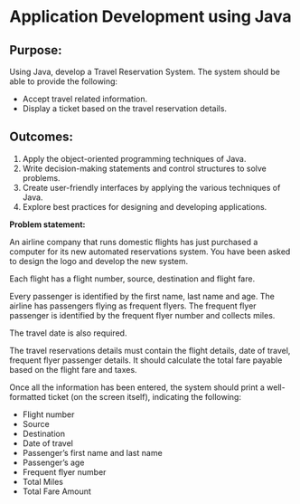 # Application Development using Java

## **Purpose:**

Using Java, develop a Travel Reservation System.
The system should be able to provide the following:
- Accept travel related information.
- Display a ticket based on the travel reservation details.

## **Outcomes:**
1. Apply the object-oriented programming techniques of Java.
2. Write decision-making statements and control structures to solve problems.
3. Create user-friendly interfaces by applying the various techniques of Java.
4. Explore best practices for designing and developing applications.


**Problem statement:**

An airline company that runs domestic flights has just purchased a computer for its new automated reservations system. You have been asked to design the logo and develop the new system.

Each flight has a flight number, source, destination and flight fare.

Every passenger is identified by the first name, last name and age.
The airline has passengers flying as frequent flyers. The frequent flyer passenger is identified by the frequent flyer number and collects miles.

The travel date is also required.

The travel reservations details must contain the flight details, date of travel, frequent flyer passenger details.
It should calculate the total fare payable based on the flight fare and taxes.

Once all the information has been entered, the system should print a well-formatted ticket (on the screen itself), indicating the following:

- Flight number
- Source
- Destination
- Date of travel
- Passenger’s first name and last name
- Passenger’s age
- Frequent flyer number
- Total Miles
- Total Fare Amount
